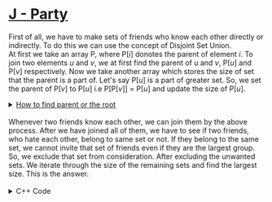 # [J - Party](https://vjudge.net/problem/CodeForces-177C2/origin)
First of all, we have to make sets of friends who know each other directly or indirectly. To do this we can use the concept of Disjoint Set Union.<br>
At first we take an array P, where P[<i>i</i>] donotes the parent of element <i>i</i>. To join two elements <i>u</i> and <i>v</i>, we at first find the parent of <i>u</i> and <i>v</i>, P[<i>u</i>] and P[<i>v</i>] respectively. Now we take another array which stores the size of set that the parent is a part of. Let's say P[<i>u</i>] is a part of greater set. So, we set the parent of P[<i>v</i>] to P[<i>u</i>] i.e P[P[<i>v</i>]] = P[<i>u</i>] and update the size of P[<i>u</i>].<br>
<details>
<summary><u>How to find parent or the root</u></summary>
<p>Initially, we set the parent of every elemnt to themselves, namely, P[i] = i. So, whenever we find such a node for which P[<i>node</i>] holds the value <i>node</i>, we can be sure that it is the root node. Otherwise we find the parent of P[<i>node</i>] and so on.</p>

```cpp
int find_parent(int node)
{
    if(p[node] == node)
        return node;

    return p[node] = find_parent(p[node]);
}
```
</details>
<br>
Whenever two friends know each other, we can join them by the above process. After we have joined all of them, we have to see if two friends, who hate each other, belong to same set or not. If they belong to the same set, we cannot invite that set of friends even if they are the largest group. So, we exclude that set from consideration. After excluding the unwanted sets. We iterate through the size of the remaining sets and find the largest size. This is the answer.
<br><br>
<details>
<summary>C++ Code</summary>

```cpp
#include <bits/stdc++.h>

using namespace std;

#define MAXN 2003

int p[MAXN], sz[MAXN];

int find_parent(int node)
{
    if(p[node] == node)
        return node;
    return p[node] = find_parent(p[node]);
}

void join(int u, int v)
{
    int pu = find_parent(u);
    int pv = find_parent(v);
    
    if (pu == pv)
        return;
    else if (sz[pu] > sz[pv])
    {
        p[pv] = pu;
        sz[pu] += sz[pv];
    }
    else
    {
        p[pu] = pv;
        sz[pv] += sz[pu];
    }
    return;
}

int main()
{
    ios_base::sync_with_stdio(0);
    cin.tie(NULL);

    int n, k, m;
    set<int> root;

    for (int i = 0; i < MAXN; i++)
    {
        p[i] = i;
        sz[i] = 1;
    }

    cin >> n >> k;

    for (int i = 0; i < k; i++)
    {
        int u, v;
        cin >> u >> v;
        join(u, v);
    }

    for (int i = 1; i < n + 1; i++)
    {
        root.insert(find_parent(i));
    }
    
    cin >> m;
    for (int i = 0; i < m; i++)
    {
        int u, v;
        cin >> u >> v;
        if(find_parent(u) == find_parent(v))
        {
            root.erase(find_parent(u));
        }
    }

    int mx = 0;
    for (auto node : root)
        mx = max(mx, sz[node]);
    cout << mx;

    return 0;
}
```
</details>